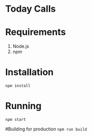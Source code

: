 Today Calls
===

# Requirements
1. Node.js
2. npm

# Installation
`npm install`

# Running
`npm start`

#Building for production
`npm run build`